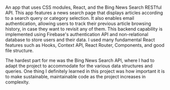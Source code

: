 
An app that uses CSS modules, React, and the Bing News Search RESTful API. This app features a news search page that displays articles according to a search query or category selection. It also enables email authentication, allowing users to track their previous article browsing history, in case they want to revisit any of them. This backend capability is implemented using Firebase's authentication API and non-relational database to store users and their data. I used many fundamental React features such as Hooks, Context API, React Router, Components, and good file structure. 

The hardest part for me was the Bing News Search API, where I had to adapt the project to accommodate for the various data structures and queries. One thing I definitely learned in this project was how important it is to make sustainable, maintainable code as the project increases in complexity. 
